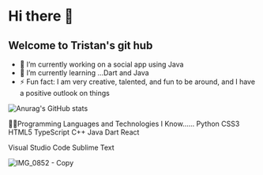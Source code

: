 # Hi there 👋
## Welcome to Tristan's git hub
- 🔭 I’m currently working on a social app using Java
- 🌱 I’m currently learning ...Dart and Java
- ⚡ Fun fact: I am very creative, talented, and fun to be around, and I have a positive outlook on things

![Anurag's GitHub stats](https://github-readme-stats.vercel.app/api?username=Tristan-Thompson876&show_icons=true&theme=radical)



👨‍💻Programming Languages and Technologies I Know......
Python CSS3 HTML5 TypeScript C++ Java Dart React

Visual Studio Code Sublime Text
<!--
**Tristan-Thompson876/Tristan-Thompson876** is a ✨ _special_ ✨ repository because its `README.md` (this file) appears on your GitHub profile.
![Anurag's GitHub stats](https://github-readme-stats.vercel.app/api?username=Tristan-Thompson876&show_icons=true&theme=radical)
Here are some ideas to get you started:

- 🔭 I’m currently working on ...
- 🌱 I’m currently learning ...
- 👯 I’m looking to collaborate on ...
- 🤔 I’m looking for help with ...
- 💬 Ask me about ...
- 📫 How to reach me: ...
- 😄 Pronouns: ...
- ⚡ Fun fact: ...
-->
![IMG_0852 - Copy](https://user-images.githubusercontent.com/125337721/234168285-2331e651-9abb-4c06-b1c6-721713661e54.jpg)
